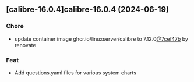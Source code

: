 

## [calibre-16.0.4]calibre-16.0.4 (2024-06-19)

### Chore



- update container image ghcr.io/linuxserver/calibre to 7.12.0[@7cef47b](https://github.com/7cef47b) by renovate

### Feat



- Add questions.yaml files for various system charts
